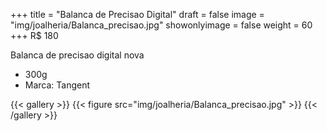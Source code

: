 +++
title = "Balanca de Precisao Digital"
draft = false
image = "img/joalheria/Balanca_precisao.jpg"
showonlyimage = false
weight = 60
+++
<span class="price">R$ 180</span>

<!--more-->

Balanca de precisao digital nova

- 300g
- Marca: Tangent

{{< gallery >}}
{{< figure src="img/joalheria/Balanca_precisao.jpg" >}}
{{< /gallery >}}
